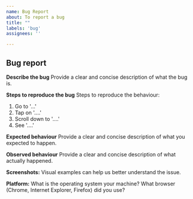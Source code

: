 ```yaml
---
name: Bug Report
about: To report a bug
title: ""
labels: 'bug'
assignees: ''

---
```


## **Bug report**

**Describe the bug**
Provide a clear and concise description of what the bug is. 

**Steps to reproduce the bug** 
Steps to reproduce the behaviour:
1. Go to '...'
2. Tap on '....'
3. Scroll down to '....'
4. See '....'

**Expected behaviour**
Provide a clear and concise description of what you expected to happen.

**Observed behaviour**
Provide a clear and concise description of what actually happened.

**Screenshots:** 
Visual examples can help us better understand the issue.

**Platform:** 
What is the operating system your machine? What browser (Chrome, Internet Explorer, Firefox) did you use?
